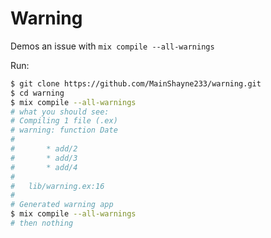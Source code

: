 # Warning

Demos an issue with `mix compile --all-warnings`

Run:

```sh
$ git clone https://github.com/MainShayne233/warning.git
$ cd warning
$ mix compile --all-warnings
# what you should see:
# Compiling 1 file (.ex)
# warning: function Date
#
#       * add/2
#       * add/3
#       * add/4
#
#   lib/warning.ex:16
#
# Generated warning app
$ mix compile --all-warnings
# then nothing
```
